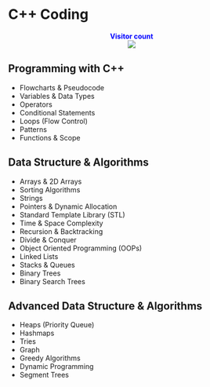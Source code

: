 # C++ Coding

<p align="center">
  <b style="color: blue;  ">Visitor count</b>
  <br>
  <a style="" href="https://github.com/akashdeep023">
  <img src="https://profile-counter.glitch.me/coding-cpp/count.svg" />
  </a>
</p>

## Programming with C++

-   Flowcharts & Pseudocode
-   Variables & Data Types
-   Operators
-   Conditional Statements
-   Loops (Flow Control)
-   Patterns
-   Functions & Scope

## Data Structure & Algorithms

-   Arrays & 2D Arrays
-   Sorting Algorithms
-   Strings
-   Pointers & Dynamic Allocation
-   Standard Template Library (STL)
-   Time & Space Complexity
-   Recursion & Backtracking
-   Divide & Conquer
-   Object Oriented Programming (OOPs)
-   Linked Lists
-   Stacks & Queues
-   Binary Trees
-   Binary Search Trees

## Advanced Data Structure & Algorithms

-   Heaps (Priority Queue)
-   Hashmaps
-   Tries
-   Graph
-   Greedy Algorithms
-   Dynamic Programming
-   Segment Trees
